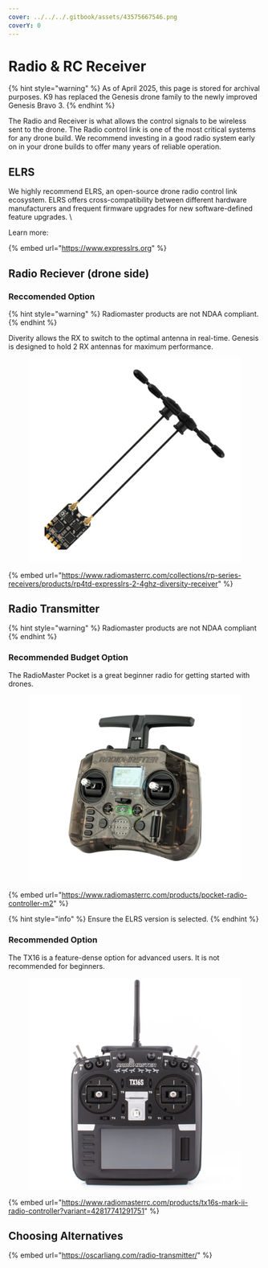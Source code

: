 ```yaml
---
cover: ../../../.gitbook/assets/43575667546.png
coverY: 0
---
```


# Radio & RC Receiver

{% hint style="warning" %}
As of April 2025, this page is stored for archival purposes. K9 has replaced the Genesis drone family to the newly improved Genesis Bravo 3.
{% endhint %}

The Radio and Receiver is what allows the control signals to be wireless sent to the drone. The Radio control link is one of the most critical systems for any drone build. We recommend investing in a good radio system early on in your drone builds to offer many years of reliable operation.



## ELRS

We highly recommend ELRS, an open-source drone radio control link ecosystem. ELRS offers cross-compatibility between different hardware manufacturers and frequent firmware upgrades for new software-defined feature upgrades. \


Learn more:

{% embed url="https://www.expresslrs.org" %}

## Radio Reciever (drone side)

### Reccomended Option

{% hint style="warning" %}
Radiomaster products are not NDAA compliant.
{% endhint %}

Diverity allows the RX to switch to the optimal antenna in real-time. Genesis is designed to hold 2 RX antennas for maximum performance.

<figure><img src="../../../.gitbook/assets/24363452.PNG" alt=""><figcaption></figcaption></figure>

{% embed url="https://www.radiomasterrc.com/collections/rp-series-receivers/products/rp4td-expresslrs-2-4ghz-diversity-receiver" %}



## Radio Transmitter

{% hint style="warning" %}
Radiomaster products are not NDAA compliant
{% endhint %}

### Recommended Budget Option

The RadioMaster Pocket is a great beginner radio for getting started with drones.

<figure><img src="../../../.gitbook/assets/324321523143.PNG" alt=""><figcaption></figcaption></figure>

{% embed url="https://www.radiomasterrc.com/products/pocket-radio-controller-m2" %}

{% hint style="info" %}
Ensure the ELRS version is selected.
{% endhint %}



### Recommended Option

The TX16 is a feature-dense option for advanced users. It is not recommended for beginners.

<figure><img src="../../../.gitbook/assets/23145561432.PNG" alt=""><figcaption></figcaption></figure>

{% embed url="https://www.radiomasterrc.com/products/tx16s-mark-ii-radio-controller?variant=42817741291751" %}

## Choosing Alternatives

{% embed url="https://oscarliang.com/radio-transmitter/" %}
